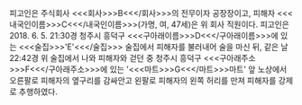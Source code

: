 피고인은 주식회사 <<<회사>>>B<<</회사>>>의 전무이자 공장장이고, 피해자 <<<내국인이름>>>C<<</내국인이름>>>(가명, 여, 47세)은 위 회사 직원이다.
피고인은 2018. 6. 5. 21:30경 청주시 흥덕구 <<<구아래이름>>>D<<</구아래이름>>>에 있는 <<<술집>>>'E'<<</술집>>> 술집에서 피해자를 불러내어 술을 마신 뒤, 같은 날 22:42경 위 술집에서 나와 피해자와 걷던 중 청주시 흥덕구 <<<구아래주소>>>F<<</구아래주소>>>에 있는 '<<<마트>>>G<<</마트>>>마트' 앞 노상에서 오른팔로 피해자의 옆구리를 감싸안고 왼팔로 피해자의 왼쪽 허리를 만져 피해자를 강제로 추행하였다.